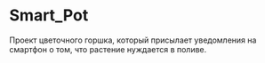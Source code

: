 # Smart_Pot
Проект цветочного горшка, который присылает уведомления на смартфон о том, что растение нуждается в поливе.
